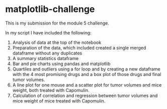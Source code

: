 # matplotlib-challenge
This is my submission for the module 5 challenge.

In my script I have included the following:
1. Analysis of data at the top of the notebook
2. Preparation of the data, which included created a single merged dataframe without any duplicates
3. A summary statistics dataframe
4. Bar and pie charts using pandas and matplotlib
5. Quartiles and outliers using a for loop and by creating a new dataframe with the 4 most promising drugs and a box plot of those drugs and final tumor volumes.
6. A line plot for one mouse and a scatter plot for tumor volumes and mice weight, both treated with Capomulin.
7. Calculation of correlation and regression between tumor volumes and mice weight of mice treated with Capomulin.
